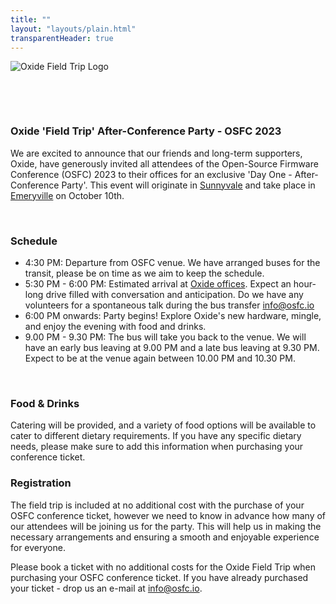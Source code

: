 ```yaml
---
title: ""
layout: "layouts/plain.html"
transparentHeader: true
---
```


![Oxide Field Trip Logo](../images/oxide-field-trip.svg)

&nbsp;

&nbsp;

### Oxide 'Field Trip' After-Conference Party - OSFC 2023

We are excited to announce that our friends and long-term supporters, Oxide, 
have generously invited all attendees of the Open-Source Firmware Conference 
(OSFC) 2023 to their offices for an exclusive 'Day One - After-Conference Party'. 
This event will originate in [Sunnyvale](https://goo.gl/maps/qyNkv7UffMGy5DKf9)
and take place in [Emeryville](https://goo.gl/maps/13akU4kV2jNS1cCV9)
on October 10th.

&nbsp;

### Schedule

- 4:30 PM: Departure from OSFC venue. We have arranged buses for the transit, 
please be on time as we aim to keep the schedule.
- 5:30 PM - 6:00 PM: Estimated arrival at [Oxide offices](https://goo.gl/maps/13akU4kV2jNS1cCV9).
Expect an hour-long drive filled with conversation and anticipation. Do we have
any volunteers for a spontaneous talk during the bus transfer [info@osfc.io](mailto:info@osfc.io)
- 6:00 PM onwards: Party begins! Explore Oxide's new hardware, mingle, and enjoy 
the evening with food and drinks.
- 9.00 PM - 9.30 PM: The bus will take you back to the venue. We will have an early
bus leaving at 9.00 PM and a late bus leaving at 9.30 PM. Expect to be at the venue
again between 10.00 PM and 10.30 PM.

&nbsp;


### Food & Drinks

Catering will be provided, and a variety of food options will be available to 
cater to different dietary requirements. If you have any specific dietary needs, 
please make sure to add this information when purchasing your conference ticket.
<br />

### Registration

The field trip is included at no additional cost with the purchase of your 
OSFC conference ticket, however we need to know in advance how many of our attendees 
will be joining us for the party. This will help us in making the necessary 
arrangements and ensuring a smooth and enjoyable experience for everyone.

Please book a ticket with no additional costs for the Oxide Field Trip when purchasing 
your OSFC conference ticket. If you have already purchased your ticket - drop us
an e-mail at [info@osfc.io](mailto:info@osfc.io).
